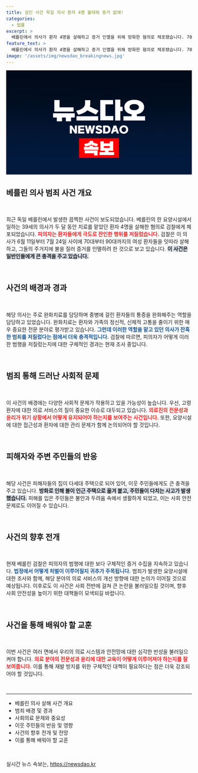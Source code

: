 ```yaml
---
title: 살인 사건 독일 의사 환자 4명 불태워 증거 없애!
categories:
  - 법률
excerpt: >
  베를린에서 의사가 환자 4명을 살해하고 증거 인멸을 위해 방화한 혐의로 체포됐습니다. 70대에서 90대 여성 환자들을 대상으로 한 이 충격적인 사건은 지역 사회에 큰 파장을 일으키고 있습니다.
feature_text: >
  베를린에서 의사가 환자 4명을 살해하고 증거 인멸을 위해 방화한 혐의로 체포됐습니다. 70대에서 90대 여성 환자들을 대상으로 한 이 충격적인 사건은 지역 사회에 큰 파장을 일으키고 있습니다.
image: '/assets/img/newsdao_breakingnews.jpg'
---
```


<p><img src="/assets/img/newsdao_breakingnews.jpg" alt="cryptoinkorea 속보" /></p>

<h2 data-ke-size="size26">베를린 의사 범죄 사건 개요</h2>

<p data-ke-size="size16">&nbsp;</p>

<p>최근 독일 베를린에서 발생한 끔찍한 사건이 보도되었습니다. 베를린의 한 요양시설에서 일하는 39세의 의사가 두 달 동안 치료를 맡았던 환자 4명을 살해한 혐의로 검찰에게 체포되었습니다. <b><span style="color: #ee2323;">피의자는 환자들에게 극도로 잔인한 행위를 저질렀습니다.</span></b> 검찰은 이 의사가 6월 11일부터 7월 24일 사이에 70대부터 90대까지의 여성 환자들을 잇따라 살해하고, 그들의 주거지에 불을 질러 증거를 인멸하려 한 것으로 보고 있습니다. <b><span style="background-color: #21538527;">이 사건은 일반인들에게 큰 충격을 주고 있습니다.</span></b> </p>

<p data-ke-size="size16">&nbsp;</p>

<h2 data-ke-size="size26">사건의 배경과 경과</h2>

<p data-ke-size="size16">&nbsp;</p>

<p>해당 의사는 주로 완화치료를 담당하며 중병에 걸린 환자들의 통증을 완화해주는 역할을 담당하고 있었습니다. 완화치료는 환자와 가족의 정신적, 신체적 고통을 줄이기 위한 매우 중요한 전문 분야로 평가받고 있습니다. <b><span style="color: #1a5490;">그런데 이러한 역할을 맡고 있던 의사가 잔혹한 범죄를 저질렀다는 점에서 더욱 충격적입니다.</span></b> 검찰에 따르면, 피의자가 어떻게 이러한 범행을 저질렀는지에 대한 구체적인 경과는 현재 조사 중입니다. </p>

<p data-ke-size="size16">&nbsp;</p>

<h2 data-ke-size="size26">범죄 통해 드러난 사회적 문제</h2>

<p data-ke-size="size16">&nbsp;</p>

<p>이 사건의 배경에는 다양한 사회적 문제가 작용하고 있을 가능성이 높습니다. 우선, 고령환자에 대한 의료 서비스의 질이 중요한 이슈로 대두되고 있습니다. <b><span style="color: #ee2323;">의료진의 전문성과 윤리가 위기 상황에서 어떻게 유지되어야 하는지를 보여주는 사건입니다.</span></b> 또한, 요양시설에 대한 접근성과 환자에 대한 관리 문제가 함께 논의되어야 할 것입니다. </p>

<p data-ke-size="size16">&nbsp;</p>

<h2 data-ke-size="size26">피해자와 주변 주민들의 반응</h2>

<p data-ke-size="size16">&nbsp;</p>

<p>해당 사건은 피해자들의 집이 다세대 주택으로 되어 있어, 이웃 주민들에게도 큰 충격을 주고 있습니다. <b><span style="background-color: #21538527;">방화로 인해 불이 인근 주택으로 옮겨 붙고, 주민들이 다치는 사고가 발생했습니다.</span></b> 피해를 입은 주민들은 불안과 두려움 속에서 생활하게 되었고, 이는 사회 안전 문제로도 이어질 수 있습니다. </p>

<p data-ke-size="size16">&nbsp;</p>

<h2 data-ke-size="size26">사건의 향후 전개</h2>

<p data-ke-size="size16">&nbsp;</p>

<p>현재 베를린 검찰은 피의자의 범행에 대한 보다 구체적인 증거 수집을 지속하고 있습니다. <b><span style="color: #1a5490;">법정에서 어떻게 처벌이 이루어질지 귀추가 주목됩니다.</span></b> 범죄가 발생한 요양시설에 대한 조사와 함께, 해당 분야의 의료 서비스의 개선 방향에 대한 논의가 이어질 것으로 예상됩니다. 이후로도 이 사건은 사회 전반에 걸쳐 큰 논란을 불러일으킬 것이며, 향후 사회 안전성을 높이기 위한 대책들이 모색되길 바랍니다. </p>

<p data-ke-size="size16">&nbsp;</p>

<h2 data-ke-size="size26">사건을 통해 배워야 할 교훈</h2>

<p data-ke-size="size16">&nbsp;</p>

<p>이번 사건은 여러 면에서 우리의 의료 시스템과 안전망에 대한 심각한 반성을 불러일으켜야 합니다. <b><span style="color: #ee2323;">의료 분야의 전문성과 윤리에 대한 교육이 어떻게 이루어져야 하는지를 잘 보여줍니다.</span></b> 이를 통해 재발 방지를 위한 구체적인 대책이 필요하다는 점은 더욱 강조되어야 할 것입니다. </p>

<p data-ke-size="size16">&nbsp;</p>

<hr>

<ul>
  <li>베를린 의사 살해 사건 개요</li>
  <li>범죄 배경 및 경과</li>
  <li>사회의료 문제와 중요성</li>
  <li>이웃 주민들의 반응 및 영향</li>
  <li>사건의 향후 전개 및 전망</li>
  <li>이를 통해 배워야 할 교훈</li>
</ul>

<p data-ke-size="size16">&nbsp;</p>
실시간 뉴스 속보는, <a href="https://newsdao.kr" rel="dofollow">https://newsdao.kr</a>


